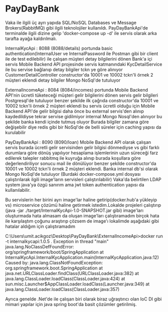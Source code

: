 # PayDayBank

Vaka ile ilgili üç ayrı yapıda SQL/NoSQL Databases ve Message Brokers(RabbitMQ) gibi ilgili teknolojiler kullanıldı.
PayDayBankApi'de terminalde ilgili dizine gelip 'docker-compose up -d' ile servis olarak arka tarafta ayağa kaldırılmalı.

InternalKycApi : 8088 (8088/details) portunda basic authentication(InternalUser ve InternalPassword ile Postman gibi bir client ile de test edilebilir) ile çalışan müşteri detay bilgilerini dönen Bank'a içi servis Mobile Backend API projesinde servis katmanındaki KycDetailService ile bu servise bağlanıp detay bilgiler tckn ye göre alınıyor CustomerDetailController constructor'da 10001 ve 10002 tckn'li örnek 2 müşteri eklendi detay bilgiler Mongo NoSql'de tutuluyor

ExternalIncomeApi : 8084 (8084/incomes) portunda Mobile Backend API'nin ücretli tüketeceği müşteri gelir bilgilerini dönen servis gelir bilgileri Postgresql'de tutuluyor benzer şekilde ilk çağrıda constructor'da 10001 ve 10002 tckn'li örnek 2 müşteri eklendi bu servis ücretli olduğu için Mobile Backend API'de gelir bilgisi daha önce bu external servis'den alınıp kaydedildiyse tekrar servise gidilmiyor internal Mongo Nosql'den alınıyor bu şekilde banka kendi içinde tutmuş oluyor Burada bilgiler zamana göre değişebilir diye redis gibi bir NoSql'de de belli süreler için caching yapısı da kurulabilir

PayDayBankApi : 8090 (8090/loan) Mobile Backend API olarak çalışan servis burada ücretli gelir servisinden gelir bilgisi dönmediyse vs gibi farklı durumlara göre dönüş yapılıyor hesaplama işlemlerinin uzun süreceği farz edilerek talepler rabbitmq ile kuyruğa alınıp burada koşullara göre değerlendiriliyor sonucu mail ile dönülüyor benzer şekilde constructor'da 10001 ve 10002 tckn'li örnek 2 müşteri eklendi. Banka internal db'si olarak Mongo NoSql'de tutuluyor (Burdaki docker-compose.yml dosyası çalıştırılarak ilgili image'ların servisleri çalıştırılabilir) Vaka'da belirtilen LDAP system java'ya özgü sanırım ama jwt token authentication yapısı da kullanılabilir.

Bu servislerin her birini ayrı image'lar haline getirip(docker.hub'a yükleyip vs) microservice çözümü haline getirmek istedim.Lokalde projeleri çalıştırıp (java -jar ./target/InternalKycApi-1.0-SNAPSHOT.jar gibi) image'ları oluşturmada hata almasam da oluşan image'ları çalıştıramadım birçok hata ile karşılaştım çoğunu araştırıp çözsem de image'ı lokalimde aşağıdaki gibi hatalar aldığım için çalıştıramadım

C:\Users\umit.acikgoz\Desktop\PayDayBank\ExternalIncomeApi>docker run -t internalkycapi:1.0.5 . Exception in thread "main" java.lang.NoClassDefFoundError: org/springframework/boot/SpringApplication at InternalKycApi.InternalKycApplication.main(InternalKycApplication.java:12) Caused by: java.lang.ClassNotFoundException: org.springframework.boot.SpringApplication at java.net.URLClassLoader.findClass(URLClassLoader.java:382) at java.lang.ClassLoader.loadClass(ClassLoader.java:424) at sun.misc.Launcher$AppClassLoader.loadClass(Launcher.java:349) at java.lang.ClassLoader.loadClass(ClassLoader.java:357) 
  
   
   Ayrıca genelde .Net'de ile çalışan biri olarak biraz uğraştırıcı olan IoC DI gibi mimari yapılar için java spring boot'da basit çözümler getirilmiş. 


